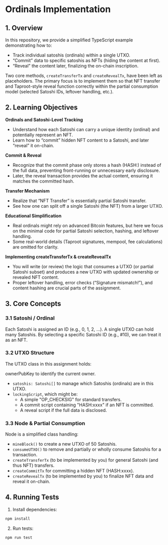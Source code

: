 # Ordinals Implementation

## 1. Overview

In this repository, we provide a simplified TypeScript example demonstrating how to:

- Track individual satoshis (ordinals) within a single UTXO.
- “Commit” data to specific satoshis as NFTs (hiding the content at first).
- “Reveal” the content later, finalizing the on-chain inscription.

Two core methods, `createTransferTx` and `createRevealTx`, have been left as placeholders. The primary focus is to implement them so that NFT transfer and Taproot-style reveal function correctly within the partial consumption model (selected Satoshi IDs, leftover handling, etc.).

## 2. Learning Objectives
**Ordinals and Satoshi-Level Tracking**

- Understand how each Satoshi can carry a unique identity (ordinal) and potentially represent an NFT.
- Learn how to “commit” hidden NFT content to a Satoshi, and later “reveal” it on-chain.

**Commit & Reveal**

- Recognize that the commit phase only stores a hash (HASH:<someHash>) instead of the full data, preventing front-running or unnecessary early disclosure.
- Later, the reveal transaction provides the actual content, ensuring it matches the committed hash.

**Transfer Mechanism**

- Realize that “NFT Transfer” is essentially partial Satoshi transfer.
- See how one can split off a single Satoshi (the NFT) from a larger UTXO.

**Educational Simplification**

- Real ordinals might rely on advanced Bitcoin features, but here we focus on the minimal code for partial Satoshi selection, hashing, and leftover handling.
- Some real-world details (Taproot signatures, mempool, fee calculations) are omitted for clarity.

**Implementing createTransferTx & createRevealTx**

- You will write (or review) the logic that consumes a UTXO (or partial Satoshi subset) and produces a new UTXO with updated ownership or revealed NFT content.
- Proper leftover handling, error checks (“Signature mismatch!”), and content hashing are crucial parts of the assignment.

## 3. Core Concepts
### 3.1 Satoshi / Ordinal
Each Satoshi is assigned an ID (e.g., 0, 1, 2, ...). A single UTXO can hold many Satoshis. By selecting a specific Satoshi ID (e.g., #10), we can treat it as an NFT.

### 3.2 UTXO Structure
The UTXO class in this assignment holds:

ownerPubKey to identify the current owner.
- `satoshis: Satoshi[]` to manage which Satoshis (ordinals) are in this UTXO.
- `lockingScript`, which might be:
  - A simple "OP_CHECKSIG" for standard transfers.
  - A commit script containing "HASH:xxxx" if an NFT is committed.
  - A reveal script if the full data is disclosed.

### 3.3 Node & Partial Consumption
Node is a simplified class handling:

- `mineBlock()` to create a new UTXO of 50 Satoshis.
- `consumeUTXO()` to remove and partially or wholly consume Satoshis for a transaction.
- `createTransferTx` (to be implemented by you) for general Satoshi (and thus NFT) transfers.
- `createCommitTx` for committing a hidden NFT (HASH:xxxx).
- `createRevealTx` (to be implemented by you) to finalize NFT data and reveal it on-chain.


## 4. Running Tests

1. Install dependencies:
```bash
npm install
```

2. Run tests:
```bash
npm run test
```
